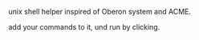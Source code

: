 

unix shell helper inspired of Oberon system and ACME.

add your commands to it, und run by clicking.
